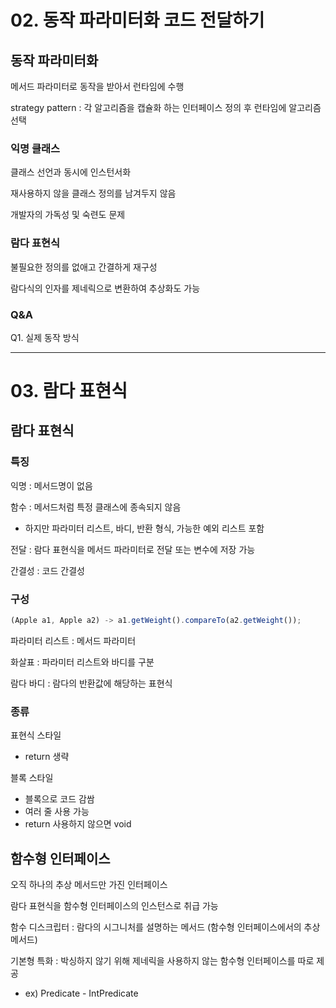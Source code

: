 # 02. 동작 파라미터화 코드 전달하기

## 동작 파라미터화

메서드 파라미터로 동작을 받아서 런타임에 수행

strategy pattern : 각 알고리즘을 캡슐화 하는 인터페이스 정의 후 런타임에 알고리즘 선택

### 익명 클래스

클래스 선언과 동시에 인스턴서화

재사용하지 않을 클래스 정의를 남겨두지 않음

개발자의 가독성 및 숙련도 문제

### 람다 표현식

불필요한 정의를 없애고 간결하게 재구성

람다식의 인자를 제네릭으로 변환하여 추상화도 가능

### Q&A

Q1. 실제 동작 방식

---

# 03. 람다 표현식

## 람다 표현식

### 특징

익명 : 메서드명이 없음

함수 : 메서드처럼 특정 클래스에 종속되지 않음

- 하지만 파라미터 리스트, 바디, 반환 형식, 가능한 예외 리스트 포함

전달 : 람다 표현식을 메서드 파라미터로 전달 또는 변수에 저장 가능

간결성 : 코드 간결성

### 구성

```jsx
(Apple a1, Apple a2) -> a1.getWeight().compareTo(a2.getWeight());
```

파라미터 리스트 : 메서드 파라미터

화살표 : 파라미터 리스트와 바디를 구분

람다 바디 : 람다의 반환값에 해당하는 표현식

### 종류

표현식 스타일

- return 생략

블록 스타일

- 블록으로 코드 감쌈
- 여러 줄 사용 가능
- return 사용하지 않으면 void

## 함수형 인터페이스

오직 하나의 추상 메서드만 가진 인터페이스

람다 표현식을 함수형 인터페이스의 인스턴스로 취급 가능

함수 디스크립터 : 람다의 시그니처를 설명하는 메서드 (함수형 인터페이스에서의 추상 메서드)

기본형 특화 : 박싱하지 않기 위해 제네릭을 사용하지 않는 함수형 인터페이스를 따로 제공

- ex) Predicate - IntPredicate
